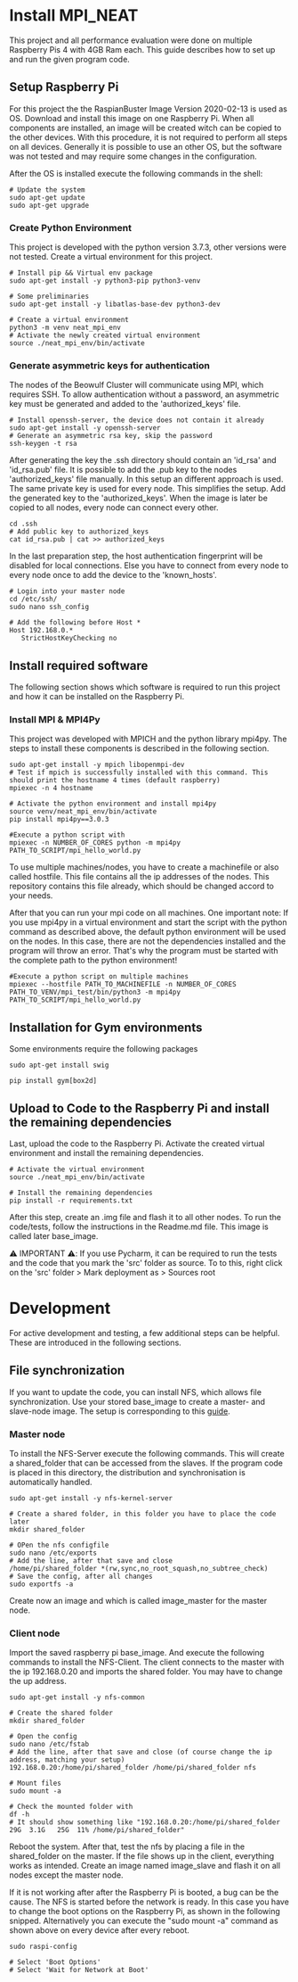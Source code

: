 # Install MPI_NEAT
This project and all performance evaluation were done on multiple Raspberry Pis 4 with 4GB Ram each.
This guide describes how to set up and run the given program code.

## Setup Raspberry Pi
For this project the the RaspianBuster Image Version 2020-02-13 is used as OS. Download and install this image on one
Raspberry Pi. When all components are installed, an image will be created witch can be copied to the other devices. 
With this procedure, it is not required to perform all steps on all devices. Generally it is possible to use an other OS,
but the software was not tested and may require some changes in the configuration.
 
After the OS is installed execute the following commands in the shell:
```shell script
# Update the system
sudo apt-get update
sudo apt-get upgrade
```

### Create Python Environment
This project is developed with the python version 3.7.3, other versions were not tested. Create a virtual environment 
for this project.
```shell script
# Install pip && Virtual env package
sudo apt-get install -y python3-pip python3-venv

# Some preliminaries
sudo apt-get install -y libatlas-base-dev python3-dev

# Create a virtual environment
python3 -m venv neat_mpi_env
# Activate the newly created virtual environment
source ./neat_mpi_env/bin/activate
```

### Generate asymmetric keys for authentication
The nodes of the Beowulf Cluster will communicate using MPI, which requires SSH. To allow authentication without a password, an asymmetric key 
must be generated and added to the 'authorized_keys' file.
```shell script
# Install openssh-server, the device does not contain it already
sudo apt-get install -y openssh-server
# Generate an asymmetric rsa key, skip the password
ssh-keygen -t rsa
```
After generating the key the .ssh directory should contain an 'id_rsa' and 'id_rsa.pub' file. It is possible to
add the .pub key to the nodes 'authorized_keys' file manually. In this setup an different approach is used. The same 
private key is used for every node. This simplifies the setup. Add the generated key to the 'authorized_keys'. 
When the image is later be copied to all nodes, every node can connect every other.
```shell script
cd .ssh
# Add public key to authorized_keys
cat id_rsa.pub | cat >> authorized_keys
```
In the last preparation step, the host authentication fingerprint will be disabled for local connections.
Else you have to connect from every node to every node once to add the device to the 'known_hosts'.
```shell script
# Login into your master node
cd /etc/ssh/
sudo nano ssh_config

# Add the following before Host *
Host 192.168.0.*
   StrictHostKeyChecking no
```

## Install required software
The following section shows which software is required to run this project and how it can be installed on the Raspberry
Pi.

### Install MPI & MPI4Py
This project was developed with MPICH and the python library mpi4py. The steps to install these components is described 
in the following section. 
```shell script
sudo apt-get install -y mpich libopenmpi-dev
# Test if mpich is successfully installed with this command. This should print the hostname 4 times (default raspberry)
mpiexec -n 4 hostname

# Activate the python environment and install mpi4py
source venv/neat_mpi_env/bin/activate
pip install mpi4py==3.0.3
 
#Execute a python script with
mpiexec -n NUMBER_OF_CORES python -m mpi4py PATH_TO_SCRIPT/mpi_hello_world.py
 ```
To use multiple machines/nodes, you have to create a machinefile or also called hostfile. This file contains all the ip 
addresses of the nodes. This repository contains this file already, which should be changed accord to your needs.

After that you can run your mpi code on all machines. One important note: If you use mpi4py in a virtual environment and 
start the script with the python command as described above, the default python environment will be used on the nodes. 
In this case, there are not the dependencies installed and the program will throw an error. That's why the program must 
be started with the complete path to the python environment!
```shell script
#Execute a python script on multiple machines
mpiexec --hostfile PATH_TO_MACHINEFILE -n NUMBER_OF_CORES PATH_TO_VENV/mpi_test/bin/python3 -m mpi4py PATH_TO_SCRIPT/mpi_hello_world.py
```

## Installation for Gym environments
Some environments require the following packages
```shell script
sudo apt-get install swig

pip install gym[box2d]
```

## Upload to Code to the Raspberry Pi and install the remaining dependencies
Last, upload the code to the Raspberry Pi. Activate the created virtual environment and install the remaining 
dependencies.
```shell script
# Activate the virtual environment
source ./neat_mpi_env/bin/activate

# Install the remaining dependencies
pip install -r requirements.txt
```
After this step, create an .img file and flash it to all other nodes. To run the code/tests, follow the instructions
in the Readme.md file. This image is called later base_image.

⚠️ IMPORTANT ⚠️: If you use Pycharm, it can be required to run the tests and the code that you mark the 'src' folder as
source. To to this, right click on the 'src' folder > Mark deployment as > Sources root

# Development
For active development and testing, a few additional steps can be helpful. These are introduced in the following 
sections.

## File synchronization
If you want to update the code, you can install NFS, which allows file synchronization. Use your stored base_image to 
create a master- and slave-node image. The setup is corresponding to this 
[guide](https://mpitutorial.com/tutorials/running-an-mpi-cluster-within-a-lan/).

### Master node
To install the NFS-Server execute the following commands. This will create a shared_folder that can be accessed from the
slaves. If the program code is placed in this directory, the distribution and synchronisation is automatically handled.
```shell script
sudo apt-get install -y nfs-kernel-server

# Create a shared folder, in this folder you have to place the code later
mkdir shared_folder

# OPen the nfs configfile
sudo nano /etc/exports
# Add the line, after that save and close
/home/pi/shared_folder *(rw,sync,no_root_squash,no_subtree_check)
# Save the config, after all changes
sudo exportfs -a
```
Create now an image and which is called image_master for the master node.

### Client node
Import the saved raspberry pi base_image. And execute the following commands to install the NFS-Client. The client
connects to the master with the ip 192.168.0.20 and imports the shared folder. You may have to change the up address.
```shell script
sudo apt-get install -y nfs-common

# Create the shared folder
mkdir shared_folder

# Open the config
sudo nano /etc/fstab
# Add the line, after that save and close (of course change the ip address, matching your setup)
192.168.0.20:/home/pi/shared_folder /home/pi/shared_folder nfs

# Mount files 
sudo mount -a

# Check the mounted folder with
df -h
# It should show something like "192.168.0.20:/home/pi/shared_folder   29G  3.1G   25G  11% /home/pi/shared_folder"
```
Reboot the system. After that, test the nfs by placing a file in the shared_folder on the master. If the file shows up 
in the client, everything works as intended. Create an image named image_slave and flash it on all nodes except the 
master node.

If it is not working after after the Raspberry Pi is booted, a bug can be the cause. The NFS is started before the 
network is ready. In this case you have to change the boot options on the Raspberry Pi, as shown in the following 
snipped. Alternatively you can execute the "sudo mount -a" command as shown above on every device after every reboot.
```shell script
sudo raspi-config

# Select 'Boot Options'
# Select 'Wait for Network at Boot'
```



